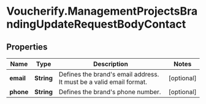 # Voucherify.ManagementProjectsBrandingUpdateRequestBodyContact

## Properties

Name | Type | Description | Notes
------------ | ------------- | ------------- | -------------
**email** | **String** | Defines the brand&#39;s email address. It must be a valid email format. | [optional] 
**phone** | **String** | Defines the brand&#39;s phone number. | [optional] 


